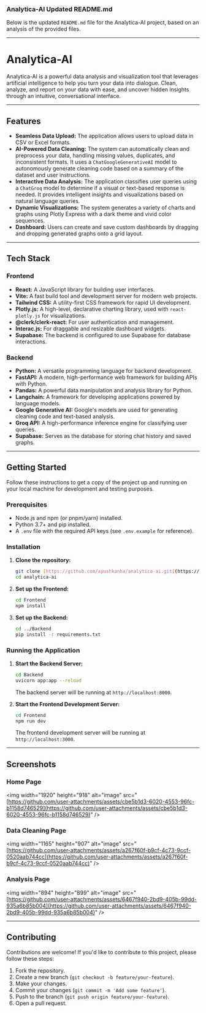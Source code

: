 ### Analytica-AI Updated README.md

Below is the updated `README.md` file for the Analytica-AI project, based on an analysis of the provided files.

-----

# Analytica-AI

Analytica-AI is a powerful data analysis and visualization tool that leverages artificial intelligence to help you turn your data into dialogue. Clean, analyze, and report on your data with ease, and uncover hidden insights through an intuitive, conversational interface.

-----

## Features

  - **Seamless Data Upload:** The application allows users to upload data in CSV or Excel formats.
  - **AI-Powered Data Cleaning:** The system can automatically clean and preprocess your data, handling missing values, duplicates, and inconsistent formats. It uses a `ChatGoogleGenerativeAI` model to autonomously generate cleaning code based on a summary of the dataset and user instructions.
  - **Interactive Data Analysis:** The application classifies user queries using a `ChatGroq` model to determine if a visual or text-based response is needed. It provides intelligent insights and visualizations based on natural language queries.
  - **Dynamic Visualizations:** The system generates a variety of charts and graphs using Plotly Express with a dark theme and vivid color sequences.
  - **Dashboard:** Users can create and save custom dashboards by dragging and dropping generated graphs onto a grid layout.

-----

## Tech Stack

### Frontend

  - **React:** A JavaScript library for building user interfaces.
  - **Vite:** A fast build tool and development server for modern web projects.
  - **Tailwind CSS:** A utility-first CSS framework for rapid UI development.
  - **Plotly.js:** A high-level, declarative charting library, used with `react-plotly.js` for visualizations.
  - **@clerk/clerk-react:** For user authentication and management.
  - **Interac.js:** For draggable and resizable dashboard widgets.
  - **Supabase:** The backend is configured to use Supabase for database interactions.

### Backend

  - **Python:** A versatile programming language for backend development.
  - **FastAPI:** A modern, high-performance web framework for building APIs with Python.
  - **Pandas:** A powerful data manipulation and analysis library for Python.
  - **Langchain:** A framework for developing applications powered by language models.
  - **Google Generative AI:** Google's models are used for generating cleaning code and text-based analysis.
  - **Groq API:** A high-performance inference engine for classifying user queries.
  - **Supabase:** Serves as the database for storing chat history and saved graphs.

-----

## Getting Started

Follow these instructions to get a copy of the project up and running on your local machine for development and testing purposes.

### Prerequisites

  - Node.js and npm (or pnpm/yarn) installed.
  - Python 3.7+ and pip installed.
  - A `.env` file with the required API keys (see `.env.example` for reference).

### Installation

1.  **Clone the repository:**

    ```bash
    git clone [https://github.com/ayushkanha/analytica-ai.git](https://github.com/ayushkanha/analytica-ai.git)
    cd analytica-ai
    ```

2.  **Set up the Frontend:**

    ```bash
    cd Frontend
    npm install
    ```

3.  **Set up the Backend:**

    ```bash
    cd ../Backend
    pip install -r requirements.txt
    ```

### Running the Application

1.  **Start the Backend Server:**

    ```bash
    cd Backend
    uvicorn app:app --reload
    ```

    The backend server will be running at `http://localhost:8000`.

2.  **Start the Frontend Development Server:**

    ```bash
    cd Frontend
    npm run dev
    ```

    The frontend development server will be running at `http://localhost:3000`.

-----

## Screenshots

### Home Page

\<img width="1920" height="918" alt="image" src="[https://github.com/user-attachments/assets/cbe5b1d3-6020-4553-96fc-b1158d746529](https://github.com/user-attachments/assets/cbe5b1d3-6020-4553-96fc-b1158d746529)" /\>

### Data Cleaning Page

\<img width="1165" height="907" alt="image" src="[https://github.com/user-attachments/assets/a267f60f-b9cf-4c73-9ccf-0520aab744cc](https://github.com/user-attachments/assets/a267f60f-b9cf-4c73-9ccf-0520aab744cc)" /\>

### Analysis Page

\<img width="894" height="899" alt="image" src="[https://github.com/user-attachments/assets/6467f940-2bd9-405b-99dd-935a6b85b004](https://github.com/user-attachments/assets/6467f940-2bd9-405b-99dd-935a6b85b004)" /\>

-----

## Contributing

Contributions are welcome\! If you'd like to contribute to this project, please follow these steps:

1.  Fork the repository.
2.  Create a new branch (`git checkout -b feature/your-feature`).
3.  Make your changes.
4.  Commit your changes (`git commit -m 'Add some feature'`).
5.  Push to the branch (`git push origin feature/your-feature`).
6.  Open a pull request.
